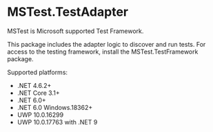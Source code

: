 # MSTest.TestAdapter

MSTest is Microsoft supported Test Framework.

This package includes the adapter logic to discover and run tests. For access to the testing framework, install the MSTest.TestFramework package.

Supported platforms:

- .NET 4.6.2+
- .NET Core 3.1+
- .NET 6.0+
- .NET 6.0 Windows.18362+
- UWP 10.0.16299
- UWP 10.0.17763 with .NET 9
